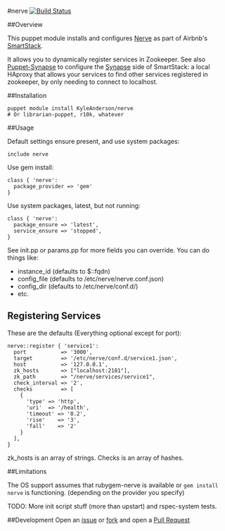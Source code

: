 #nerve
[![Build Status](https://travis-ci.org/solarkennedy/puppet-nerve.png)](https://travis-ci.org/solarkennedy/puppet-nerve)

##Overview

This puppet module installs and configures [Nerve](https://github.com/airbnb/nerve) as part of Airbnb's [SmartStack](http://nerds.airbnb.com/smartstack-service-discovery-cloud/).

It allows you to dynamically register services in Zookeeper. See also [Puppet-Synapse](https://github.com/solarkennedy/puppet-synapse) to configure the [Synapse](https://github.com/airbnb/synapse) side of SmartStack: a local HAproxy that allows your services to find other services registered in zookeeper, by only needing to connect to localhost.

##Installation

    puppet module install KyleAnderson/nerve
    # Or librarian-puppet, r10k, whatever

##Usage

Default settings ensure present, and use system packages:

    include nerve

Use gem install:
 
    class { 'nerve': 
      package_provider => 'gem'
    }

Use system packages, latest, but not running:

    class { 'nerve':
      package_ensure => 'latest',
      service_ensure => 'stopped',
    }

See init.pp or params.pp for more fields you can override. You can do things like:
 - instance\_id (defaults to $::fqdn)
 - config\_file (defaults to /etc/nerve/nerve.conf.json)
 - config\_dir  (defaults to /etc/nerve/conf.d/)
 - etc.

## Registering Services

These are the defaults (Everything optional except for port):

    nerve::register { 'service1':
      port           => '3000',
      target         => '/etc/nerve/conf.d/service1.json',
      host           => '127.0.0.1',
      zk_hosts       => ["localhost:2181"],
      zk_path        => "/nerve/services/service1",
      check_interval => '2',
      checks         => [
        {
          'type' => 'http',
          'uri'  => '/health',
          'timeout' => '0.2',
          'rise'    => '3',
          'fall'    => '2'
        }
      ],
    }

zk\_hosts is an array of strings. Checks is an array of hashes. 

##Limitations

The OS support assumes that rubygem-nerve is available or `gem install nerve` is functioning. (depending on the provider you specify)

TODO: More init script stuff (more than upstart) and rspec-system tests.

##Development
Open an [issue](https://github.com/solarkennedy/puppet-nerve/issues) or 
[fork](https://github.com/solarkennedy/puppet-nerve/fork) and open a 
[Pull Request](https://github.com/solarkennedy/puppet-nerve/pulls)
